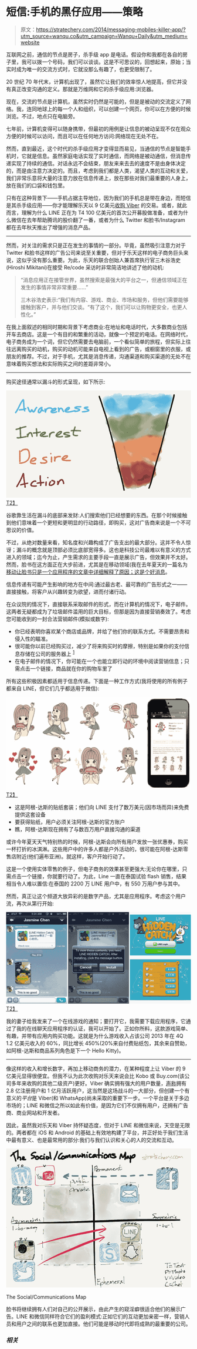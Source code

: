# 短信:手机的黑仔应用——策略

> 原文：<https://stratechery.com/2014/messaging-mobiles-killer-app/?utm_source=wanqu.co&utm_campaign=Wanqu+Daily&utm_medium=website>

互联网之前，通信的节点是房子，杀手级 app 是电话。假设你和我都在各自的房子里，我可以拨一个号码，我们可以谈谈。这是不可思议的，回想起来，原始；当实时成为唯一的交流方式时，它就没那么有趣了，也更受限制了。

20 世纪 70 年代末，计算机出现了，虽然它让我们的效率惊人地提高，但它并没有真正改变沟通的定义。那就是万维网和它的杀手级应用:浏览器。

现在，交流的节点是计算机，虽然实时仍然是可能的，但是是被动的交流定义了网络。我，连同地球上的每一个人和组织，可以创建一个网页，你可以在方便的时候浏览。不过，地点只在电脑旁。

七年前，计算机变得可以随身携带，但最初的用例是让信息的被动呈现不仅在观众方便的时候可以访问，而且可以在任何地方访问:网络现在无处不在。

然而，直到最近，这个时代的杀手级应用才变得显而易见，当通信的节点是智能手机时，它就是信息。虽然家庭电话实现了实时通信，而网络是被动通信，但消息传递实现了持续的通信。对话永远不会结束，朋友来来去去的速度不是由身体决定的，而是由注意力决定的。而且，考虑到我们都是人类，渴望人类的互动和关爱，我们非常乐意将大量的注意力放在信息传递上，放在那些对我们最重要的人身上，放在我们的口袋和钱包里。

只有在这种背景下——手机占据主导地位，因为我们的手机总是带在身边，而短信是其杀手级应用——你才能理解乐天以 9 亿美元[收购 Viber](http://techcrunch.com/2014/02/13/japanese-internet-giant-rakuten-acquires-viber-for-900m/) 的交易。或者，就此而言，理解为什么 LINE 正在为 T4 100 亿美元的首次公开募股做准备，或者为什么微信在去年帮助腾讯的股价翻了一番，或者为什么 Twitter 和脸书/Instagram 都在去年秋天推出了增强的消息产品。

* * *

然而，对关注的需求只是正在发生的事情的一部分。毕竟，虽然吸引注意力对于 Twitter 和脸书这样的广告公司来说至关重要，但对于乐天这样的电子商务巨头来说，这似乎没有那么重要。为此，乐天的联合创始人兼首席执行官三木谷浩史(Hiroshi Mikitani)在接受 Re/code 采访时非常简洁地讲述了他的动机:

> “消息应用正在接管世界，虽然搜索是最强大的平台之一，但通信领域正在发生的事情非常非常重要……”
> 
> 三木谷浩史表示:“我们有内容、游戏、商业、市场和服务，但他们需要能够接触到客户，并与他们交谈。“有了这个，我们可以让购物更安全，也更人性化。”

在我上面叙述的相同时期和背景下考虑商业:在地址和电话时代，大多数商业包括开车去商店。这是一个有目的和繁重的活动，就像一个预定的电话。在网络时代，电子商务成为一个词，但它仍然需要去电脑前，一个看似简单的旅程，但实际上往往远离购买的动机，购买的动机可能来自电视上看到的广告，或橱窗里的衣服，或朋友的推荐。不过，对于手机，尤其是消息传递，沟通渠道和购买渠道的无处不在意味着购买想法和实际购买之间的差距非常小。

* * *

购买途径通常以漏斗的形式呈现，如下所示:

[![funnel](img/5f6c69f8684ccc9ada6ea68212d771a0.png)T2】](https://i0.wp.com/stratechery.com/wp-content/uploads/2014/02/funnel.jpg)

谷歌靠生活在漏斗的底部来发财:人们搜索他们已经想要的东西。在那个时候接触到他们意味着一个更短和更明显的行动路径，即购买，这对广告商来说是一个不可思议的价值。

不过，从绝对数量来看，知名度和兴趣构成了广告支出的最大部分。这并不令人惊讶；漏斗的概念就是顶部必须比底部宽得多。这也是科技公司最难以有意义的方式进入的领域；迄今为止，产生需求的主要手段一直是展示广告，但效果并不太好。然而，脸书在这方面正在大步前进，尤其是在移动领域(我在去年夏天的一篇名为[移动让脸书只是一个应用程序的文章中详细解释了原因；这是个好消息](http://stratechery.com/2013/mobile-makes-facebook-just-an-app-thats-great-news/)。

信息传递有可能产生影响的地方在中间:通过最古老、最可靠的广告形式之一——直接接触，将客户从兴趣转变为欲望，进而付诸行动。

在众议院的情况下，直接联系采取邮件的形式，而在计算机的情况下，电子邮件。这两者无疑都成为了垃圾邮件滥用的巨大目标，但那是因为直接营销奏效了。考虑您可能收到的一封合法营销邮件(模拟或数字):

*   你已经表明你喜欢某个商店或品牌，并给了他们你的联系方式。不需要昂贵和侵入性的瞄准。
*   很可能你以前已经购买过，减少了将来购买时的摩擦，特别是如果你的支付信息存储在公司的服务器上 <sup id="rf1-685">[1](#fn1-685 "This is why companies won’t give up storing credit card details, no matter how many attempted hacks they may have to endure. The dropoff from a customer needing to enter a credit card number is far more expensive than the bad publicity that is the primary punishment")</sup>
*   在电子邮件的情况下，你可能在一个也能立即行动的环境中阅读营销信息；只需点击一个链接，商品就在你的购物车里了

所有这些积极因素都适用于信息传递。下面是一种工作方式(我将使用的所有例子都来自 LINE，但它们几乎都适用于微信):

[![haagendasz](img/fe574acc3469509a3a49d19b6ed2f2d7.png)T2】](https://i0.wp.com/stratechery.com/wp-content/uploads/2014/02/haagendasz.jpg)

*   这是阿根-达斯的贴纸套装；他们向 LINE 支付了数万美元(因市场而异)来免费提供这套设备
*   要获得贴纸，用户必须关注阿根-达斯的官方账户
*   瞧，阿根-达斯现在拥有了与数百万用户直接沟通的渠道

或许今年夏天天气特别热的时候，阿根-达斯会向所有用户发放一张优惠券，购买一杯打折的冰淇淋。这些用户中的许多人都是户外活动的，很可能在阿根-达斯零售店附近(他们遍布亚洲)。就这样，客户开始行动了。

这是一个使用实体零售的例子，但电子商务的效果甚至更强大:无论你在哪里，只需点击一个链接，你就要行动了。为此，Line 一直在泰国试验 flash 销售，结果相当令人难以置信:在泰国的 2200 万 LINE 用户中，有 550 万用户参与其中。

然而，真正让这个频道大放异彩的是数字产品，尤其是应用程序。考虑这个用户流，再次从第行开始:

[![LINE Platform example](img/010398e47518eea9ca12cc3b8d5010f8.png)T2】](https://i0.wp.com/stratechery.com/wp-content/uploads/2013/03/lineapps.png)

我的妻子给我发来了一个在线游戏的通知；要打开它，我需要下载应用程序，它通过了我的在线聊天应用程序的认证，我可以开始了。正如你所料，这款游戏简单、有趣，并带有应用内购买功能。这就是为什么游戏收入占该公司 2013 年在 4Q 1.2 亿美元收入的 60%，同比增长 450%(20%来自付费贴纸包，其余来自赞助，如阿根-达斯和商品系列角色是下一个 Hello Kitty)。

* * *

像这样的收入和增长数字，再加上移动商务的潜力，在某种程度上让 Viber 的 9 亿美元显得很便宜。但我不认为此次收购对乐天来说会比 Kobo 或 Buy.com(该公司多年来收购的其他二级资产)更好。Viber 确实拥有强大的用户数量，[声称](http://global.rakuten.com/corp/news/press/2014/0214_04.html)拥有 2.8 亿注册用户和 1 亿月活跃用户，这当然是这场战斗的一大部分，但创建一个有意义的*平台*是 Viber(和 WhatsApp)尚未采取的重要下一步。一个平台是关于多边市场的；LINE 和微信之所以如此有价值，是因为它们不仅拥有用户，还拥有广告商、商业网站和开发者。

因此，虽然我对乐天和 Viber 持怀疑态度，但对于 LINE 和微信来说，天空是无限的。两者都在 iOS 和 Android 的基础上有效地构建了平台，并正好处于我们生活中最有意义、也是最常用的部分:我们与我们认识和关心的人的交流和互动。

[![The Social/Communications Map](img/73c70854ebfd5fa8c84599700ffe5850.png)](http://stratechery.com/2013/socialcommunication-map/)

The Social/Communications Map



脸书将继续拥有人们对自己的公开展示，由此产生的窥淫癖很适合他们的展示广告。LINE 和微信同样符合它们的盈利模式:正如它们的互动更加亲密一样，营销人员和用户之间的联系也更加直接。他们可能是移动时代即将成熟的最重要的公司。

### *相关*